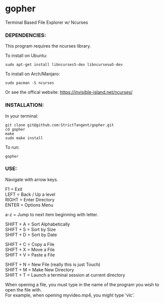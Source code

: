 # gopher
Terminal Based File Explorer w/ Ncurses

### DEPENDENCIES:

This program requires the ncurses library.

To install on Ubuntu: 
```
sudo apt-get install libncurses5-dev libncursesw5-dev
```
To install on Arch/Manjaro: 
```
sudo pacman -S ncurses
```
Or see the offical website: https://invisible-island.net/ncurses/


### INSTALLATION:

In your terminal:
```
git clone git@github.com:StrictTangent/gopher.git
cd gopher
make
sudo make install
```

To run:
```
gopher
```

### USE:

Navigate with arrow keys.

F1        =  Exit\
LEFT      =  Back / Up a level\
RIGHT     =  Enter Directory\
ENTER     =  Options Menu

a-z       =  Jump to next item beginning with letter.

SHIFT + A =  Sort Alphabetically\
SHIFT + S =  Sort by Size\
SHIFT + D =  Sort by Date

SHIFT + C =  Copy a File\
SHIFT + X =  Move a File\
SHIFT + V =  Paste a File

SHIFT + N =  New File (really this is just Touch)\
SHIFT + M =  Make New Directory\
SHIFT + T =  Launch a terminal session at current directory

When opening a file, you must type in the name of the program you wish to open the file with.\
For example, when opening myvideo.mp4, you might type 'vlc'.


